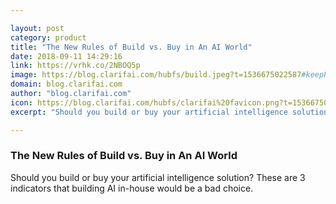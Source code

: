 ```yaml
---

layout: post
category: product
title: "The New Rules of Build vs. Buy in An AI World"
date: 2018-09-11 14:29:16
link: https://vrhk.co/2NBOQ5p
image: https://blog.clarifai.com/hubfs/build.jpeg?t=1536675022587#keepProtocol
domain: blog.clarifai.com
author: "blog.clarifai.com"
icon: https://blog.clarifai.com/hubfs/clarifai%20favicon.png?t=1536675022587
excerpt: "Should you build or buy your artificial intelligence solution? These are 3 indicators that building AI in-house would be a bad choice."

---
```


### The New Rules of Build vs. Buy in An AI World

Should you build or buy your artificial intelligence solution? These are 3 indicators that building AI in-house would be a bad choice.